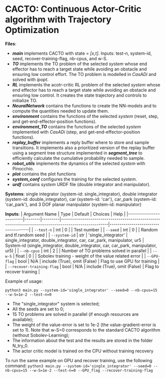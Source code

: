 # CACTO: Continuous Actor-Critic algorithm with Trajectory Optimization
**Files**:
- ***main*** implements CACTO with state = *[x,t]*. Inputs: test-n, system-id, seed, recover-training-flag, nb-cpus, and w-S.
- ***TO*** implements the TO problem of the selected *system* whose end effector has to reach a target state while avoiding an obstacle and ensuring low control effort. The TO problem is modelled in *CasADi* and solved with *ipopt*.
- ***RL*** implements the acotr-critic RL problem of the selected *system* whose end effector has to reach a target state while avoiding an obstacle and ensuring low control. It creates the state trajectory and controls to initialize TO.
- ***NeuralNetwork*** contains the functions to create the NN-models and to compute the quantities needed to update them.
- ***environment*** contains the functions of the selected *system* (reset, step, and get-end-effector-position functions).
- ***environment_TO*** contains the functions of the selected *system* implemented with *CasADi* (step, and get-end-effector-position functions).
- ***replay_buffer*** implements a reply buffer where to store and sample transitions. It implements also a prioritized version of the replay buffer using a segment tree structure implemented in ***segment_tree*** to efficiently calculate the cumulative probability needed to sample.
- ***robot_utils*** implements the dynamics of the selected *system* with Pinocchio.
- ***plot*** contains the plot functions
- ***system_conf*** configures the training for the selected *system*. 
- ***urdf*** contains *system* URDF file (double integrator and manipulator). 

**Systems**: 
single integrator (system-id: single_integrator), double integrator (system-id: double_integrator), car (system-id: 'car'), car_park (system-id: 'car_park'), and 3 DOF planar manipulator (system-id: manipulator)

**Inputs**:
| Argument Name           | Type   | Default | Choices                                                                                              | Help                                |
|-------------------------|--------|---------|------------------------------------------------------------------------------------------------------|-------------------------------------|
| `--test-n`              | int    | 0       |                                                                                                      | Test number                         |
| `--seed`                | int    | 0       |                                                                                                      | Random and tf.random seed           |
| `--system-id`           | str    | 'single_integrator' | single_integrator, double_integrator, car, car_park, manipulator, ur5 | System-id (single_integrator, double_integrator, car, car_park, manipulator, ur5) |
| `--nb-cpus` | int | 2 | | Number of TO problems solved in parallel |
| `--w-S` | float | 0 | | Sobolev training - weight of the value related error |
| `--GPU-flag`              | bool    | N/A     |      include (True), omit (False)                                                                                              | Flag to use GPU for training     |
| `--recover-training-flag` | bool | N/A | include (True), omit (False) | Flag to recover training |


Example of usage: 

```python3 main.py --system-id='single_integrator' --seed=0 --nb-cpus=15 --w-S=1e-2 --test-n=0```
- The "single_integrator" system is selected;
- All the seeds are set to 0;
- 15 TO problems are solved in parallel (if enough resources are available);
- The weight of the value-error is set to 1e-2 (the value-gradient-error is set to 1). Note that w-S=0 corresponds to the standard CACTO algorithm (without Sobolev-Learning);
- The information about the test and the results are stored in the folder N_try_0.
- The actor critic model is trained on the CPU without training recovery

To run the same example on GPU and recover training, use the following command:
```python3 main.py --system-id='single_integrator' --seed=0 --nb-cpus=15 --w-S=1e-2 --test-n=0 --GPU_flag --recover-training-flag```